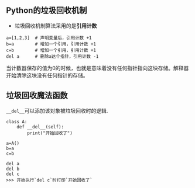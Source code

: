 ## Python的垃圾回收机制
- 垃圾回收机制算法采用的是**引用计数**
```
a=[1,2,3]  # 声明变量后，引用计数 +1
b=a        # 增加一个引用，引用计数 +1
c=b        # 增加一个引用，引用计数 +1
del a      # 删除a这个指针，引用计数 -1
```
当计数器保存的值为0的时候，也就是意味着没有任何指针指向这块存储。解释器开始清除这块没有任何指针的存储。

## 垃圾回收魔法函数
`__del__`可以添加该对象被垃圾回收时的逻辑.
```
class A:
    def __del__(self):
        print("开始回收了")

a=A()
b=a
c=b

del a
del b
del c
>>> 开始执行`del c`时打印`开始回收了`
```






